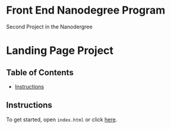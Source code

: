 # Front End Nanodegree Program

Second Project in the Nanodergree

# Landing Page Project

## Table of Contents

* [Instructions](#instructions)

## Instructions



To get started, open `index.html` or click [here](https://abdumamdouh.github.io/Udacity-Front-End-Nanodegree-Program---Project-1---Landing-Page/).

